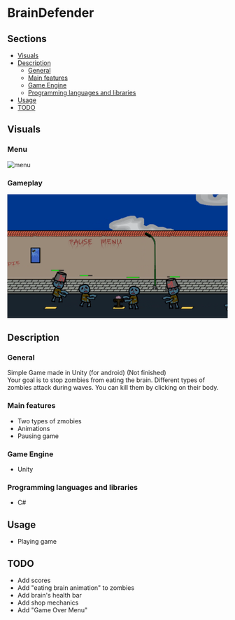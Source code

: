 # BrainDefender
## Sections

 - [Visuals](#visuals)
 - [Description](#description)
	 - [General](#general)
	 - [Main features](#main-features)
	 - [Game Engine](#game-engine)
	 - [Programming languages and libraries](#programming-languages-and-libraries)
 - [Usage](#usage)
 - [TODO](#todo)


## Visuals

### Menu
![menu](screenshots/sample1.gif "Menu")

### Gameplay
![gameplay](screenshots/sample2.png "Gameplay")

## Description

### General
Simple Game made in Unity (for android) (Not finished) <br>
Your goal is to stop zombies from eating the brain. Different types of zombies attack during waves. You can kill them by clicking on their body.

### Main features
  - Two types of zmobies
  - Animations
  - Pausing game

### Game Engine
- Unity

### Programming languages and libraries
 - C#

## Usage
 - Playing game

## TODO
 - Add scores
 - Add "eating brain animation" to zombies
 - Add brain's health bar
 - Add shop mechanics
 - Add "Game Over Menu"